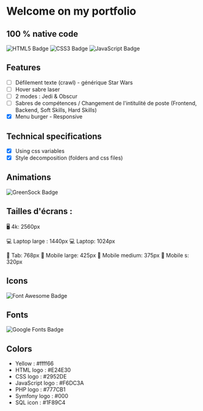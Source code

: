 # Welcome on my portfolio 

## 100 % native code
![HTML5 Badge](https://img.shields.io/badge/HTML5-E34F26?logo=html5&logoColor=fff&style=flat) 
![CSS3 Badge](https://img.shields.io/badge/CSS3-1572B6?logo=css3&logoColor=fff&style=flat)
![JavaScript Badge](https://img.shields.io/badge/JavaScript-F7DF1E?logo=javascript&logoColor=000&style=flat)

## Features
- [ ] Défilement texte (crawl) - générique Star Wars
- [ ] Hover sabre laser
- [ ] 2 modes : Jedi & Obscur
- [ ] Sabres de compétences / Changement de l'intitulité de poste (Frontend, Backend, Soft Skills, Hard Skills)
- [x] Menu burger - Responsive

## Technical specifications
- [x] Using css variables
- [x] Style decomposition (folders and css files)

## Animations
![GreenSock Badge](https://img.shields.io/badge/GreenSock-88CE02?logo=greensock&logoColor=fff&style=flat)

## Tailles d'écrans : 

🖥 4k: 2560px

💻 Laptop large : 1440px
💻 Laptop: 1024px

📱 Tab: 768px
📱 Mobile large: 425px
📱 Mobile medium: 375px
📱 Mobile s: 320px

## Icons
![Font Awesome Badge](https://img.shields.io/badge/Font%20Awesome-528DD7?logo=fontawesome&logoColor=fff&style=flat)

## Fonts 
![Google Fonts Badge](https://img.shields.io/badge/Google%20Fonts-4285F4?logo=googlefonts&logoColor=fff&style=flat)

## Colors 
- Yellow : #ffff66
- HTML logo : #E24E30
- CSS logo : #2952DE
- JavaScript logo : #F6DC3A
- PHP logo : #777CB1
- Symfony logo : #000
- SQL icon : #1F89C4

